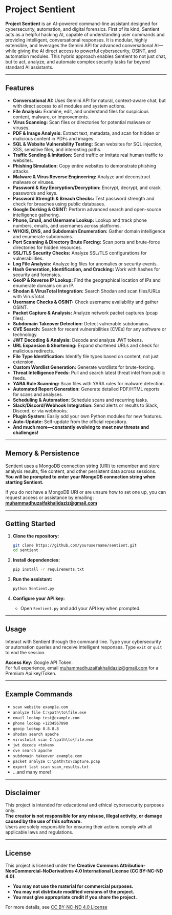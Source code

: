 # Project Sentient

**Project Sentient** is an AI-powered command-line assistant designed for cybersecurity, automation, and digital forensics. First of its kind, Sentient acts as a helpful hacking AI, capable of understanding user commands and providing intelligent, conversational responses. It is modular, highly extensible, and leverages the Gemini API for advanced conversational AI—while giving the AI direct access to powerful cybersecurity, OSINT, and automation modules. This hybrid approach enables Sentient to not just chat, but to act, analyze, and automate complex security tasks far beyond standard AI assistants.

---

## Features

- **Conversational AI:** Uses Gemini API for natural, context-aware chat, but with direct access to all modules and system actions.
- **File Analysis:** Examine, edit, and understand files for suspicious content, malware, or improvements.
- **Virus Scanning:** Scan files or directories for potential malware or viruses.
- **PDF & Image Analysis:** Extract text, metadata, and scan for hidden or malicious content in PDFs and images.
- **SQL & Website Vulnerability Testing:** Scan websites for SQL injection, XSS, sensitive files, and interesting paths.
- **Traffic Sending & Imitation:** Send traffic or imitate real human traffic to websites.
- **Phishing Simulation:** Copy entire websites to demonstrate phishing attacks.
- **Malware & Virus Reverse Engineering:** Analyze and deconstruct malware or viruses.
- **Password & Key Encryption/Decryption:** Encrypt, decrypt, and crack passwords and keys.
- **Password Strength & Breach Checks:** Test password strength and check for breaches using public databases.
- **Google Dorking & OSINT:** Perform advanced search and open-source intelligence gathering.
- **Phone, Email, and Username Lookup:** Lookup and track phone numbers, emails, and usernames across platforms.
- **WHOIS, DNS, and Subdomain Enumeration:** Gather domain intelligence and enumerate subdomains.
- **Port Scanning & Directory Brute Forcing:** Scan ports and brute-force directories for hidden resources.
- **SSL/TLS Security Checks:** Analyze SSL/TLS configurations for vulnerabilities.
- **Log File Analysis:** Analyze log files for anomalies or security events.
- **Hash Generation, Identification, and Cracking:** Work with hashes for security and forensics.
- **GeoIP & Reverse IP Lookup:** Find the geographical location of IPs and enumerate domains on an IP.
- **Shodan & VirusTotal Integration:** Search Shodan and scan files/URLs with VirusTotal.
- **Username Checks & OSINT:** Check username availability and gather OSINT.
- **Packet Capture & Analysis:** Analyze network packet captures (pcap files).
- **Subdomain Takeover Detection:** Detect vulnerable subdomains.
- **CVE Search:** Search for recent vulnerabilities (CVEs) for any software or technology.
- **JWT Decoding & Analysis:** Decode and analyze JWT tokens.
- **URL Expansion & Shortening:** Expand shortened URLs and check for malicious redirects.
- **File Type Identification:** Identify file types based on content, not just extension.
- **Custom Wordlist Generation:** Generate wordlists for brute-forcing.
- **Threat Intelligence Feeds:** Pull and search latest threat intel from public feeds.
- **YARA Rule Scanning:** Scan files with YARA rules for malware detection.
- **Automated Report Generation:** Generate detailed PDF/HTML reports for scans and analyses.
- **Scheduling & Automation:** Schedule scans and recurring tasks.
- **Slack/Discord/Webhook Integration:** Send alerts or results to Slack, Discord, or via webhooks.
- **Plugin System:** Easily add your own Python modules for new features.
- **Auto-Update:** Self-update from the official repository.
- **And much more—constantly evolving to meet new threats and challenges!**

---

## Memory & Persistence

Sentient uses a MongoDB connection string (URI) to remember and store analysis results, file content, and other persistent data across sessions.  
**You will be prompted to enter your MongoDB connection string when starting Sentient.**

If you do not have a MongoDB URI or are unsure how to set one up, you can request access or assistance by emailing:  
**muhammadhuzaifakhalidaziz@gmail.com**

---

## Getting Started

1. **Clone the repository:**
   ```sh
   git clone https://github.com/yourusername/sentient.git
   cd sentient
   ```

2. **Install dependencies:**
   ```sh
   pip install -r requirements.txt
   ```

3. **Run the assistant:**
   ```sh
   python Sentient.py
   ```

4. **Configure your API key:**
   - Open `Sentient.py` and add your API key when prompted.

---

## Usage

Interact with Sentient through the command line. Type your cybersecurity or automation queries and receive intelligent responses. Type `exit` or `quit` to end the session.

**Access Key:** Google API Token.  
For full experience, email muhammadhuzaifakhalidaziz@gmail.com for a Premium Api key/Token.

---

## Example Commands

- `scan website example.com`
- `analyze file C:\path\to\file.exe`
- `email lookup test@example.com`
- `phone lookup +1234567890`
- `geoip lookup 8.8.8.8`
- `shodan search apache`
- `virustotal scan C:\path\to\file.exe`
- `jwt decode <token>`
- `cve search apache`
- `subdomain takeover example.com`
- `packet analyze C:\path\to\capture.pcap`
- `export last scan scan_results.txt`
- ...and many more!

---

## Disclaimer

This project is intended for educational and ethical cybersecurity purposes only.  
**The creator is not responsible for any misuse, illegal activity, or damage caused by the use of this software.**  
Users are solely responsible for ensuring their actions comply with all applicable laws and regulations.

---

## License

This project is licensed under the **Creative Commons Attribution-NonCommercial-NoDerivatives 4.0 International License (CC BY-NC-ND 4.0)**.

- **You may not use the material for commercial purposes.**
- **You may not distribute modified versions of the project.**
- **You must give appropriate credit if you share the project.**

For more details, see [CC BY-NC-ND 4.0 License](https://creativecommons.org/licenses/by-nc-nd/4.0/)
